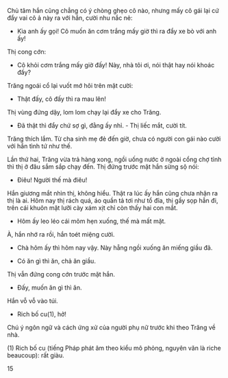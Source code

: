 Chủ tâm hắn cũng chẳng có ý chòng ghẹo cô nào, nhưng mấy cô gái lại cứ đẩy vai cô ả này ra với hắn, cười nhu nắc nẻ:

- Kìa anh ấy gọi! Cô muốn ăn cơm trắng mấy giờ thì ra đẩy xe bò với anh ấy!

Thị cong cớn:

- Cô khỏi cơm trắng mấy giờ đấy! Này, nhà tôi ơi, nói thật hay nói khoác đấy?

Trăng ngoái cổ lại vuốt mớ hôi trên mặt cười:

- Thật đấy, cô đấy thì ra mau lên!

Thị vùng đứng dậy, lom lom chạy lại đẩy xe cho Trăng.

- Đã thật thì đẩy chứ sợ gì, đằng ấy nhỉ. - Thị liếc mắt, cười tít.

Trăng thích lắm. Từ cha sinh mẹ đẻ đến giờ, chưa có người con gái nào cười với hắn tình tứ như thế.

Lần thứ hai, Trăng vừa trả hàng xong, ngồi uống nước ở ngoài cổng chợ tỉnh thì thị ở đâu sắm sắp chạy đến. Thị đứng trước mặt hắn sừng sộ nói:

- Điêu! Người thế mà điêu!

Hắn giương mắt nhìn thị, không hiểu. Thật ra lúc ấy hắn cũng chưa nhận ra thị là ai. Hôm nay thị rách quá, áo quần tả tơi như tổ đỉa, thị gầy sọp hẳn đi, trên cái khuôn mặt lưỡi cày xám xịt chỉ còn thấy hai con mắt.

- Hôm ấy leo léo cái mõm hẹn xuống, thế mà mất mặt.

À, hắn nhớ ra rồi, hắn toét miệng cười.

- Chà hôm ấy thì hôm nay vậy. Này hẵng ngồi xuống ăn miếng giầu đã.

- Có ăn gì thì ăn, chả ăn giầu.

Thị vẫn đứng cong cớn trước mặt hắn.

- Đấy, muốn ăn gì thì ăn.

Hắn vỗ vỗ vào túi.

- Rich bố cu(1), hở!

Chú ý ngôn ngữ và cách ứng xử của người phụ nữ trước khi theo Trăng về nhà.

(1) Rich bố cu (tiếng Pháp phát âm theo kiểu mô phỏng, nguyên văn là riche beaucoup): rất giàu.

15